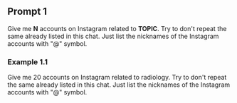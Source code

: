## Prompt 1

Give me **N** accounts on Instagram related to **TOPIC**. Try to don't repeat the same already listed in this chat. Just list the nicknames of the Instagram accounts with "@" symbol.

### Example 1.1

Give me 20 accounts on Instagram related to radiology. Try to don't repeat the same already listed in this chat. Just list the nicknames of the Instagram accounts with "@" symbol.
